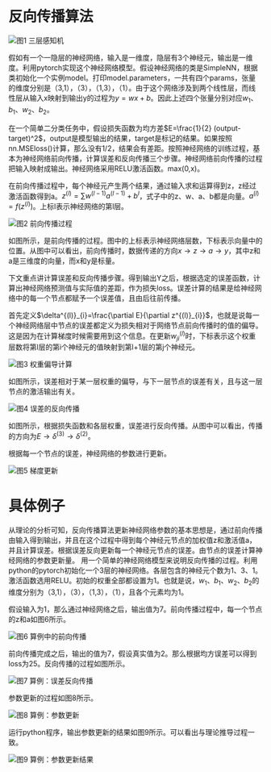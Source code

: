 # 反向传播算法

![图1 三层感知机](picture/三层感知机模型.png)

假如有一个一隐层的神经网络，输入是一维度，隐层有3个神经元，输出是一维度。利用pytorch实现这个神经网络模型。假设神经网络的类是SimpleNN，根据类初始化一个实例model。打印model.parameters，一共有四个params，张量的维度分别是（3,1），（3），（1,3），（1）。由于这个网络涉及到两个线性层，而线性层从输入x映射到输出y的过程为$y=wx+b$。因此上述四个张量分别对应$w_1$、$b_1$、$w_2$、$b_2$。

在一个简单二分类任务中，假设损失函数为均方差$E=\frac{1}{2} (output-target)^2$，output是模型输出的结果，target是标记的结果。如果按照nn.MSEloss()计算，那么没有1/2，结果会有差距。按照神经网络的训练过程，基本为神经网络前向传播，计算误差和反向传播三个步骤。神经网络前向传播的过程把输入映射成输出。神经网络采用RELU激活函数。max(0,x)。

在前向传播过程中，每个神经元产生两个结果，通过输入求和运算得到z，z经过激活函数得到a。$z^{(l)}=\sum w^{(l-1)}a^{(l-1)}+b^{l}$，式子中的z、w、a、b都是向量。$a^{(l)}=f(z^{(l)})$。上标l表示神经网络的第l层。

![图2 前向传播过程](picture/前向传播过程.png)

如图所示，是前向传播的过程。图中的上标表示神经网络层数，下标表示向量中的位置。从图中可以看出，前向传播时，数据传递的方向$x \rightarrow z \rightarrow a \rightarrow y$，其中z和a是三维度的向量，而x和y是标量。

下文重点讲计算误差和反向传播步骤。得到输出Y之后，根据选定的误差函数，计算出神经网络预测值与实际值的差距，作为损失loss。误差计算的结果是给神经网络中的每一个节点都赋予一个误差值，且由后往前传播。

首先定义$\delta^{(l)}_{i}=\frac{\partial E}{\partial z^{(l)}_{i}}$，也就是说每一个神经网络层中节点的误差都定义为损失相对于网络节点前向传播时的值的偏导。这是因为在计算梯度时候需要用到这个信息。在更新$w^{(l)}_{ji}$时，下标表示这个权重层数将第l层的第i个神经元的值映射到第l+1层的第j个神经元。

![图3 权重偏导计算](picture/权重偏导计算.png)

如图所示，误差相对于某一层权重的偏导，与下一层节点的误差有关，且与这一层节点的激活输出有关。

![图4 误差的反向传播](picture/误差的反向传播.png)

如图所示，根据损失函数和各层权重，误差进行反向传播。从图中可以看出，传播的方向为$E \rightarrow \delta^{(3)} \rightarrow \delta^{(2)}$。

根据每一个节点的误差，神经网络的参数进行更新。

![图5 梯度更新](picture/梯度更新.png)

# 具体例子
从理论的分析可知，反向传播算法更新神经网络参数的基本思想是，通过前向传播由输入得到输出，并且在这个过程中得到每个神经元节点的加权值z和激活值a，并且计算误差。根据误差反向更新每一个神经元节点的误差。由节点的误差计算神经网络的参数更新量。
用一个简单的神经网络模型来说明反向传播的过程。利用python的pytorch初始化一个3层的神经网络。各层包含的神经元个数为1、3、1。激活函数选用RELU。初始的权重全部都设置为1。也就是说，$w_1$、$b_1$、$w_2$、$b_2$的维度分别为（3,1），（3），（1,3），（1），且各个元素均为1。

假设输入为1，那么通过神经网络之后，输出值为7。前向传播过程中，每一个节点的z和a如图6所示。

![图6 算例中的前向传播](picture/算例：前向传播.png)

前向传播完成之后，输出的值为7，假设真实值为2。那么根据均方误差可以得到loss为25。反向传播的过程如图所示。


![图7 算例：误差反向传播](picture/算例：误差反向传播.png)

参数更新的过程如图8所示。

![图8 算例：参数更新](picture/算例：参数更新.png)

运行python程序，输出参数更新的结果如图9所示。可以看出与理论推导过程一致。

![图9 算例：参数更新结果](picture/算例：参数更新结果.png)